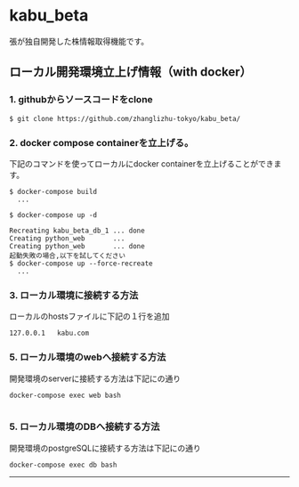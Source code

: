 # kabu_beta
張が独自開発した株情報取得機能です。

## ローカル開発環境立上げ情報（with docker）


### 1. githubからソースコードをclone

``` shell
$ git clone https://github.com/zhanglizhu-tokyo/kabu_beta/
```

### 2. docker compose containerを立上げる。
下記のコマンドを使ってローカルにdocker containerを立上げることができます。

``` shell
$ docker-compose build
  ...

$ docker-compose up -d

Recreating kabu_beta_db_1 ... done
Creating python_web       ... 
Creating python_web       ... done
起動失敗の場合,以下を試してください
$ docker-compose up --force-recreate
  ...

```

### 3. ローカル環境に接続する方法
ローカルのhostsファイルに下記の１行を追加

```shell
127.0.0.1	kabu.com
```



### 5. ローカル環境のwebへ接続する方法
開発環境のserverに接続する方法は下記にの通り

```shell
docker-compose exec web bash


```
### 5. ローカル環境のDBへ接続する方法
開発環境のpostgreSQLに接続する方法は下記にの通り
```
docker-compose exec db bash

```
---


